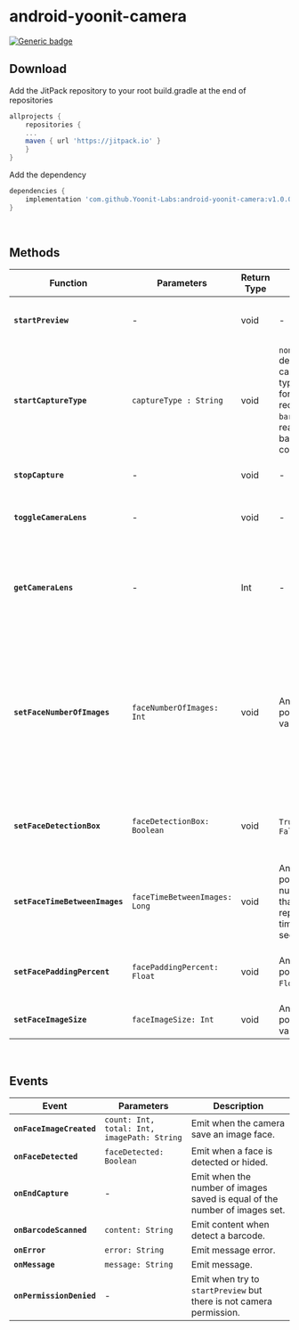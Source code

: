 
# android-yoonit-camera  
[![Generic badge](https://img.shields.io/badge/version-v1.0.0-<COLOR>.svg)](https://shields.io/)    
  
## Download
  
Add the JitPack repository to your root build.gradle at the end of repositories  
```groovy  
allprojects {
	repositories {  
	... 
	maven { url 'https://jitpack.io' }
	} 
}  
```  

Add the dependency  

```groovy  
dependencies {
	implementation 'com.github.Yoonit-Labs:android-yoonit-camera:v1.0.0-alpha1'
}
```  

<br/>  
  
## Methods   
  
| Function | Parameters | Return Type | Valid values | Description |
|-|-|-|-|-|  
| **`startPreview`** | - | void | - | Start camera preview if has permission.
| **`startCaptureType`** | `captureType : String` | void | `none` default capture type. `face` for face recognition. `barcode` to read barcode content. | Set capture type none, face or barcode.
| **`stopCapture`** | - | void | - | Stop any type of capture.
| **`toggleCameraLens`** | - | void | - | Set camera lens facing front or back.
| **`getCameraLens`** | - | Int | - | Return `Int` that represents lens face state: 0 for front 1 for back camera.  
| **`setFaceNumberOfImages`** | `faceNumberOfImages: Int` | void | Any positive `Int` value | Default value is 0. For value 0 is saved infinity images. When saved images reached the "face number os images", the `onEndCapture` is triggered.
| **`setFaceDetectionBox`** |`faceDetectionBox: Boolean` | void | `True` or `False` | Set to show face detection box when face detected.   
| **`setFaceTimeBetweenImages`** | `faceTimeBetweenImages: Long` | void | Any positive number that represent time in milli seconds | Set saving face images time interval in milli seconds.  
| **`setFacePaddingPercent`** | `facePaddingPercent: Float` | void | Any positive `Float` value | Set face image and bounding box padding in percent.  
| **`setFaceImageSize`** | `faceImageSize: Int` | void | Any positive `Int` value | Set face image size to be saved.    
  
<br/>  
  
## Events

| Event | Parameters | Description |
|-|-|-|
| **`onFaceImageCreated`** | `count: Int, total: Int, imagePath: String` | Emit when the camera save an image face.  
| **`onFaceDetected`** | `faceDetected: Boolean` | Emit when a face is detected or hided.  
| **`onEndCapture`** | - | Emit when the number of images saved is equal of the number of images set.   
| **`onBarcodeScanned`** | `content: String` | Emit content when detect a barcode.   
| **`onError`** |`error: String` | Emit message error.  
| **`onMessage`** | `message: String` | Emit message.   
| **`onPermissionDenied`** | - | Emit when try to `startPreview` but there is not camera permission.